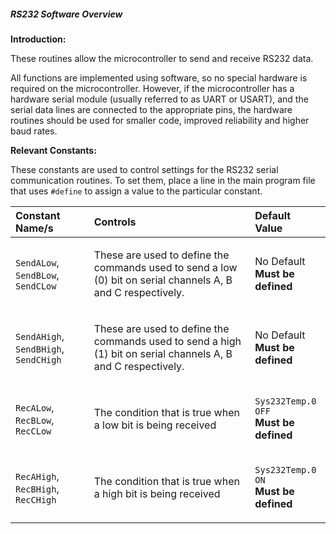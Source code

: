 <div class="section">

<div class="titlepage">

<div>

<div>

##### <span id="rs232_software_overview"></span>RS232 Software Overview

</div>

</div>

</div>

<span class="strong">**Introduction:**</span>

These routines allow the microcontroller to send and receive RS232 data.

All functions are implemented using software, so no special hardware is
required on the microcontroller. However, if the microcontroller has a
hardware serial module (usually referred to as UART or USART), and the
serial data lines are connected to the appropriate pins, the hardware
routines should be used for smaller code, improved reliability and
higher baud rates.

<span class="strong">**Relevant Constants:**</span>

These constants are used to control settings for the RS232 serial
communication routines. To set them, place a line in the main program
file that uses `#define` to assign a value to the particular constant.

<div class="informaltable">

<table data-border="1">
<thead>
<tr class="header">
<th style="text-align: left;"><span class="strong"><strong>Constant Name/s</strong></span></th>
<th style="text-align: left;"><span class="strong"><strong>Controls</strong></span></th>
<th style="text-align: left;"><span class="strong"><strong>Default Value</strong></span></th>
</tr>
</thead>
<tbody>
<tr class="odd">
<td style="text-align: left;"><p><code class="literal">SendALow</code>, <code class="literal">SendBLow</code>, <code class="literal">SendCLow</code></p></td>
<td style="text-align: left;"><p>These are used to define the commands used to send a low (0) bit on serial channels A, B and C respectively.</p></td>
<td style="text-align: left;"><p>No Default<br />
<span class="strong"><strong>Must be defined</strong></span></p></td>
</tr>
<tr class="even">
<td style="text-align: left;"><p><code class="literal">SendAHigh</code>, <code class="literal">SendBHigh</code>, <code class="literal">SendCHigh</code></p></td>
<td style="text-align: left;"><p>These are used to define the commands used to send a high (1) bit on serial channels A, B and C respectively.</p></td>
<td style="text-align: left;"><p>No Default<br />
<span class="strong"><strong>Must be defined</strong></span></p></td>
</tr>
<tr class="odd">
<td style="text-align: left;"><p><code class="literal">RecALow</code>, <code class="literal">RecBLow</code>, <code class="literal">RecCLow</code></p></td>
<td style="text-align: left;"><p>The condition that is true when a low bit is being received</p></td>
<td style="text-align: left;"><p><code class="literal">Sys232Temp.0 OFF</code><br />
<span class="strong"><strong>Must be defined</strong></span></p></td>
</tr>
<tr class="even">
<td style="text-align: left;"><p><code class="literal">RecAHigh</code>, <code class="literal">RecBHigh</code>, <code class="literal">RecCHigh</code></p></td>
<td style="text-align: left;"><p>The condition that is true when a high bit is being received</p></td>
<td style="text-align: left;"><p><code class="literal">Sys232Temp.0 ON</code><br />
<span class="strong"><strong>Must be defined</strong></span></p></td>
</tr>
</tbody>
</table>

</div>

</div>
